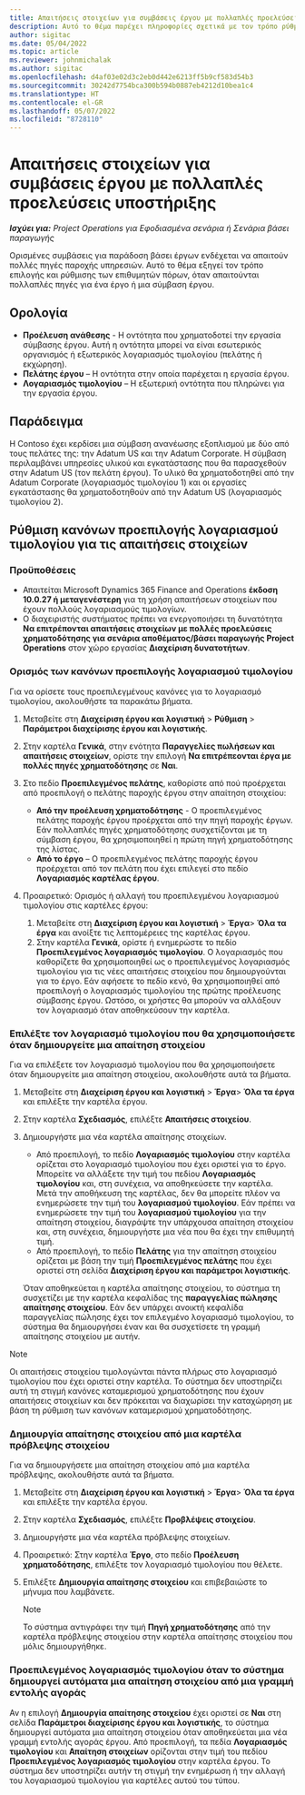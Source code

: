 ```yaml
---
title: Απαιτήσεις στοιχείων για συμβάσεις έργου με πολλαπλές προελεύσεις υποστήριξης
description: Αυτό το θέμα παρέχει πληροφορίες σχετικά με τον τρόπο ρύθμισης παραμέτρων και χρήσης απαιτήσεων στοιχείων με πολλές προελεύσεις πληροφοριών.
author: sigitac
ms.date: 05/04/2022
ms.topic: article
ms.reviewer: johnmichalak
ms.author: sigitac
ms.openlocfilehash: d4af03e02d3c2eb0d442e6213ff5b9cf583d54b3
ms.sourcegitcommit: 30242d7754bca300b594b0887eb4212d10bea1c4
ms.translationtype: HT
ms.contentlocale: el-GR
ms.lasthandoff: 05/07/2022
ms.locfileid: "8728110"
---
```

# <a name="item-requirements-for-project-contracts-with-multiple-funding-sources"></a>Απαιτήσεις στοιχείων για συμβάσεις έργου με πολλαπλές προελεύσεις υποστήριξης

_**Ισχύει για:** Project Operations για Εφοδιασμένα σενάρια ή Σενάρια βάσει παραγωγής_

Ορισμένες συμβάσεις για παράδοση βάσει έργων ενδέχεται να απαιτούν πολλές πηγές παροχής υπηρεσιών. Αυτό το θέμα εξηγεί τον τρόπο επιλογής και ρύθμισης των επιθυμητών πόρων, όταν απαιτούνται πολλαπλές πηγές για ένα έργο ή μια σύμβαση έργου.

## <a name="terminology"></a>Ορολογία

- **Προέλευση ανάθεσης** - Η οντότητα που χρηματοδοτεί την εργασία σύμβασης έργου. Αυτή η οντότητα μπορεί να είναι εσωτερικός οργανισμός ή εξωτερικός λογαριασμός τιμολογίου (πελάτης ή εκχώρηση).
- **Πελάτης έργου** – Η οντότητα στην οποία παρέχεται η εργασία έργου.
- **Λογαριασμός τιμολογίου** – Η εξωτερική οντότητα που πληρώνει για την εργασία έργου.

## <a name="example"></a>Παράδειγμα

Η Contoso έχει κερδίσει μια σύμβαση ανανέωσης εξοπλισμού με δύο από τους πελάτες της: την Adatum US και την Adatum Corporate. Η σύμβαση περιλαμβάνει υπηρεσίες υλικού και εγκατάστασης που θα παρασχεθούν στην Adatum US (τον πελάτη έργου). Το υλικό θα χρηματοδοτηθεί από την Adatum Corporate (λογαριασμός τιμολογίου 1) και οι εργασίες εγκατάστασης θα χρηματοδοτηθούν από την Adatum US (λογαριασμός τιμολογίου 2).

## <a name="set-up-invoice-account-defaulting-rules-for-item-requirements"></a>Ρύθμιση κανόνων προεπιλογής λογαριασμού τιμολογίου για τις απαιτήσεις στοιχείων

### <a name="prerequisites"></a>Προϋποθέσεις

- Απαιτείται Microsoft Dynamics 365 Finance and Operations **έκδοση 10.0.27 ή μεταγενέστερη** για τη χρήση απαιτήσεων στοιχείων που έχουν πολλούς λογαριασμούς τιμολογίων.
- Ο διαχειριστής συστήματος πρέπει να ενεργοποιήσει τη δυνατότητα **Να επιτρέπονται απαιτήσεις στοιχείων με πολλές προελεύσεις χρηματοδότησης για σενάρια αποθέματος/βάσει παραγωγής Project Operations** στον χώρο εργασίας **Διαχείριση δυνατοτήτων**.

### <a name="set-up-the-invoice-account-defaulting-rules"></a>Ορισμός των κανόνων προεπιλογής λογαριασμού τιμολογίου

Για να ορίσετε τους προεπιλεγμένους κανόνες για το λογαριασμό τιμολογίου, ακολουθήστε τα παρακάτω βήματα.

1. Μεταβείτε στη **Διαχείριση έργου και λογιστική** \> **Ρύθμιση** \> **Παράμετροι διαχείρισης έργου και λογιστικής**.
1. Στην καρτέλα **Γενικά**, στην ενότητα **Παραγγελίες πωλήσεων και απαιτήσεις στοιχείων**, ορίστε την επιλογή **Να επιτρέπεονται έργα με πολλές πηγές χρηματοδότησης**  σε **Ναι**.
1. Στο πεδίο **Προεπιλεγμένος πελάτης**, καθορίστε από πού προέρχεται από προεπιλογή ο πελάτης παροχής έργου στην απαίτηση στοιχείου:

    - **Από την προέλευση χρηματοδότησης** - Ο προεπιλεγμένος πελάτης παροχής έργου προέρχεται από την πηγή παροχής έργων. Εάν πολλαπλές πηγές χρηματοδότησης συσχετίζονται με τη σύμβαση έργου, θα χρησιμοποιηθεί η πρώτη πηγή χρηματοδότησης της λίστας.
    - **Από το έργο** – Ο προεπιλεγμένος πελάτης παροχής έργου προέρχεται από τον πελάτη που έχει επιλεγεί στο πεδίο **Λογαριασμός καρτέλας έργου**.

1. Προαιρετικό: Ορισμός ή αλλαγή του προεπιλεγμένου λογαριασμού τιμολογίου στις καρτέλες έργου:

    1. Μεταβείτε στη **Διαχείριση έργου και λογιστική** \> **Έργα**\> **Όλα τα έργα** και ανοίξτε τις λεπτομέρειες της καρτέλας έργου.
    2. Στην καρτέλα **Γενικά**, ορίστε ή ενημερώστε το πεδίο **Προεπιλεγμένος λογαριασμός τιμολογίου**. Ο λογαριασμός που καθορίζετε θα χρησιμοποιηθεί ως ο προεπιλεγμένος λογαριασμός τιμολογίου για τις νέες απαιτήσεις στοιχείου που δημιουργούνται για το έργο. Εάν αφήσετε το πεδίο κενό, θα χρησιμοποιηθεί από προεπιλογή ο λογαριασμός τιμολογίου της πρώτης προέλευσης σύμβασης έργου. Ωστόσο, οι χρήστες θα μπορούν να αλλάξουν τον λογαριασμό όταν αποθηκεύσουν την καρτέλα.

### <a name="select-the-invoice-account-to-use-when-you-create-an-item-requirement"></a>Επιλέξτε τον λογαριασμό τιμολογίου που θα χρησιμοποιήσετε όταν δημιουργείτε μια απαίτηση στοιχείου

Για να επιλέξετε τον λογαριασμό τιμολογίου που θα χρησιμοποιήσετε όταν δημιουργείτε μια απαίτηση στοιχείου, ακολουθήστε αυτά τα βήματα.

1. Μεταβείτε στη **Διαχείριση έργου και λογιστική** \> **Έργα**\> **Όλα τα έργα** και επιλέξτε την καρτέλα έργου.
1. Στην καρτέλα **Σχεδιασμός**, επιλέξτε **Απαιτήσεις στοιχείου**.
1. Δημιουργήστε μια νέα καρτέλα απαίτησης στοιχείων.

    - Από προεπιλογή, το πεδίο **Λογαριασμός τιμολογίου** στην καρτέλα ορίζεται στο λογαριασμό τιμολογίου που έχει οριστεί για το έργο. Μπορείτε να αλλάξετε την τιμή του πεδίου **Λογαριασμός τιμολογίου** και, στη συνέχεια, να αποθηκεύσετε την καρτέλα. Μετά την αποθήκευση της καρτέλας, δεν θα μπορείτε πλέον να ενημερώσετε την τιμή του **λογαριασμού τιμολογίου**. Εάν πρέπει να ενημερώσετε την τιμή του **λογαριασμού τιμολογίου** για την απαίτηση στοιχείου, διαγράψτε την υπάρχουσα απαίτηση στοιχείου και, στη συνέχεια, δημιουργήστε μια νέα που θα έχει την επιθυμητή τιμή.
    - Από προεπιλογή, το πεδίο **Πελάτης** για την απαίτηση στοιχείου ορίζεται με βάση την τιμή **Προεπιλεγμένος πελάτης** που έχει οριστεί στη σελίδα **Διαχείριση έργου και παράμετροι λογιστικής**.

    Όταν αποθηκεύεται η καρτέλα απαίτησης στοιχείου, το σύστημα τη συσχετίζει με την καρτέλα κεφαλίδας της **παραγγελίας πώλησης απαίτησης στοιχείου**. Εάν δεν υπάρχει ανοικτή κεφαλίδα παραγγελίας πώλησης έχει τον επιλεγμένο λογαριασμό τιμολογίου, το σύστημα θα δημιουργήσει έναν και θα συσχετίσετε τη γραμμή απαίτησης στοιχείου με αυτήν.

> [!NOTE]
> Οι απαιτήσεις στοιχείου τιμολογώνται πάντα πλήρως στο λογαριασμό τιμολογίου που έχει οριστεί στην καρτέλα. Το σύστημα δεν υποστηρίζει αυτή τη στιγμή κανόνες καταμερισμού χρηματοδότησης που έχουν απαιτήσεις στοιχείων και δεν πρόκειται να διαχωρίσει την καταχώρηση με βάση τη ρύθμιση των κανόνων καταμερισμού χρηματοδότησης.

### <a name="create-an-item-requirement-from-an-item-forecast-record"></a>Δημιουργία απαίτησης στοιχείου από μια καρτέλα πρόβλεψης στοιχείου

Για να δημιουργήσετε μια απαίτηση στοιχείου από μια καρτέλα πρόβλεψης, ακολουθήστε αυτά τα βήματα.

1. Μεταβείτε στη **Διαχείριση έργου και λογιστική** \> **Έργα**\> **Όλα τα έργα** και επιλέξτε την καρτέλα έργου.
1. Στην καρτέλα **Σχεδιασμός**, επιλέξτε **Προβλέψεις στοιχείου**.
1. Δημιουργήστε μια νέα καρτέλα πρόβλεψης στοιχείων.
1. Προαιρετικό: Στην καρτέλα **Έργο**, στο πεδίο **Προέλευση χρηματοδότησης**, επιλέξτε τον λογαριασμό τιμολογίου που θέλετε.
1. Επιλέξτε **Δημιουργία απαίτησης στοιχείου** και επιβεβαιώστε το μήνυμα που λαμβάνετε.

    > [!NOTE]
    > Το σύστημα αντιγράφει την τιμή **Πηγή χρηματοδότησης** από την καρτέλα πρόβλεψης στοιχείου στην καρτέλα απαίτησης στοιχείου που μόλις δημιουργήθηκε.

### <a name="default-invoice-account-when-the-system-automatically-creates-an-item-requirement-from-a-purchase-order-line"></a>Προεπιλεγμένος λογαριασμός τιμολογίου όταν το σύστημα δημιουργεί αυτόματα μια απαίτηση στοιχείου από μια γραμμή εντολής αγοράς

Αν η επιλογή **Δημιουργία απαίτησης στοιχείου** έχει οριστεί σε **Ναι** στη σελίδα **Παράμετροι διαχείρισης έργου και λογιστικής**, το σύστημα δημιουργεί αυτόματα μια απαίτηση στοιχείου όταν αποθηκεύεται μια νέα γραμμή εντολής αγοράς έργου. Από προεπιλογή, τα πεδία **Λογαριασμός τιμολογίου** και **Απαίτηση στοιχείων** ορίζονται στην τιμή του πεδίου **Προεπιλεγμένος λογαριασμός τιμολογίου** στην καρτέλα έργου. Το σύστημα δεν υποστηρίζει αυτήν τη στιγμή την ενημέρωση ή την αλλαγή του λογαριασμού τιμολογίου για καρτέλες αυτού του τύπου.
